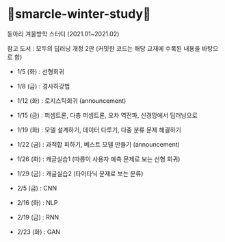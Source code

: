# 🎄smarcle-winter-study🎄
동아리 겨울방학 스터디 (2021.01~2021.02)

참고 도서 : 모두의 딥러닝 개정 2판 (커밋한 코드는 해당 교재에 수록된 내용을 바탕으로 함)

- 1/5 (화) : 선형회귀

- 1/8 (금) : 경사하강법

- 1/12 (화) : 로지스틱회귀 (announcement)
 
- 1/15 (금) : 퍼셉트론, 다층 퍼셉트론, 오차 역전파, 신경망에서 딥러닝으로

- 1/19 (화) : 모델 설계하기, 데이터 다루기, 다중 분류 문제 해결하기

- 1/22 (금) : 과적합 피하기, 베스트 모델 만들기 (announcement)

- 1/26 (화) : 캐글실습1 (따릉이 사용자 예측 문제로 보는 선형 회귀)

- 1/29 (금) : 캐글실습2 (타이타닉 문제로 보는 분류)

- 2/5 (금) : CNN

- 2/16 (화) : NLP

- 2/19 (금) : RNN

- 2/23 (화) : GAN
